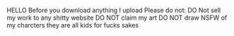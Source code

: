 HELLO Before you download anything I upload Please do not:
DO Not sell my work to any shitty website
DO NOT claim my art
DO NOT draw NSFW of my charcters they are all kids for fucks sakes